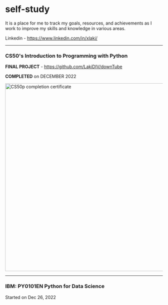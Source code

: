 # self-study
It is a place for me to track my goals, resources, and achievements as I work to improve my skills and knowledge in various areas.

Linkedin - https://www.linkedin.com/in/xlaki/

<hr />

### CS50's Introduction to Programming with Python 

**FINAL PROJECT** - https://github.com/LakiDIV/downTube

**COMPLETED** on DECEMBER 2022

<img alt="CS50p completion certificate" src="https://certificates.cs50.io/5010053f-5b8c-49ae-956b-4b58eb24171e.png?size=A4" width="600">


<hr />

### IBM: PY0101EN Python for Data Science

Started on Dec 26, 2022
